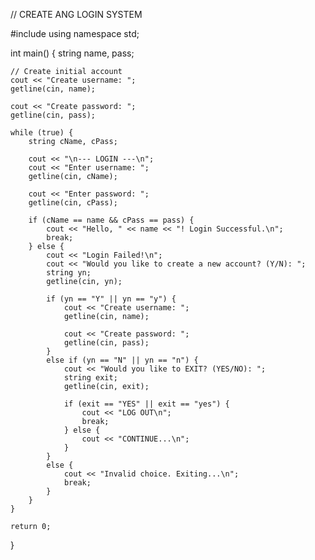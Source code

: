 // CREATE ANG LOGIN SYSTEM



#include <iostream>
using namespace std;

int main() {
    string name, pass;

    // Create initial account
    cout << "Create username: ";
    getline(cin, name);

    cout << "Create password: ";
    getline(cin, pass);

    while (true) {
        string cName, cPass;

        cout << "\n--- LOGIN ---\n";
        cout << "Enter username: ";
        getline(cin, cName);

        cout << "Enter password: ";
        getline(cin, cPass);

        if (cName == name && cPass == pass) {
            cout << "Hello, " << name << "! Login Successful.\n";
            break;
        } else {
            cout << "Login Failed!\n";
            cout << "Would you like to create a new account? (Y/N): ";
            string yn;
            getline(cin, yn);

            if (yn == "Y" || yn == "y") {
                cout << "Create username: ";
                getline(cin, name);

                cout << "Create password: ";
                getline(cin, pass);
            } 
            else if (yn == "N" || yn == "n") {
                cout << "Would you like to EXIT? (YES/NO): ";
                string exit;
                getline(cin, exit);

                if (exit == "YES" || exit == "yes") {
                    cout << "LOG OUT\n";
                    break;
                } else {
                    cout << "CONTINUE...\n";
                }
            } 
            else {
                cout << "Invalid choice. Exiting...\n";
                break;
            }
        }
    }

    return 0;
}
